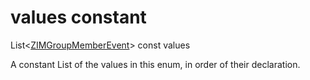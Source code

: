 


# values constant







List&lt;[ZIMGroupMemberEvent](../../zego_uikit_prebuilt_live_audio_room/ZIMGroupMemberEvent.md)> const values
  




<p>A constant List of the values in this enum, in order of their declaration.</p>










